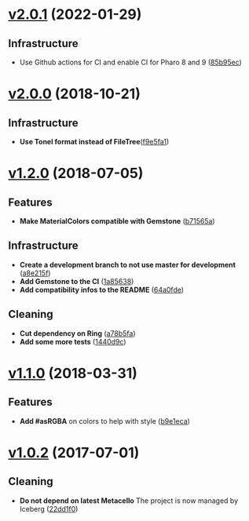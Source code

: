 # [v2.0.1](https://github.com/DuneSt/MaterialColors/compare/v2.0.0...v2.0.1) (2022-01-29)

## Infrastructure

* Use Github actions for CI and enable CI for Pharo 8 and 9 ([85b95ec](https://github.com/DuneSt/MaterialColors/commit/85b95ec29f301bbd482ec999b1b242ebc5256d00))

# [v2.0.0](https://github.com/DuneSt/MaterialColors/compare/v1.2.0...v2.0.0) (2018-10-21)

## Infrastructure

* **Use Tonel format instead of FileTree**([f9e5fa1](https://github.com/DuneSt/MaterialColors/commit/f9e5fa1c975ca9a40e18bde4a132c455bd3b373f))

# [v1.2.0](https://github.com/DuneSt/MaterialColors/compare/v1.1.0...v1.2.0) (2018-07-05)

## Features

* **Make MaterialColors compatible with Gemstone** ([b71565a](https://github.com/DuneSt/MaterialColors/commit/b71565a0d2deb4cb6ce94269260a0e1b2186e73e))

## Infrastructure

* **Create a development branch to not use master for development** ([a8e215f](https://github.com/DuneSt/MaterialColors/commit/a8e215f642da1e4255a8917ec4df43bc79d1c3f7))
* **Add Gemstone to the CI** ([1a85638](https://github.com/DuneSt/MaterialColors/commit/1a85638bdaede6f43df752c292999076bb3a27d6))
* **Add compatibility infos to the README** ([64a0fde](https://github.com/DuneSt/MaterialColors/commit/64a0fdefbf03e34274e0b5a25bd18426b254b2f3))

## Cleaning

* **Cut dependency on Ring** ([a78b5fa](https://github.com/DuneSt/MaterialColors/commit/a78b5faa29f38e90b6bfba02656990cfd97128d3))
* **Add some more tests** ([1440d9c](https://github.com/DuneSt/MaterialColors/commit/1440d9c47ee8c51a343d02851ebebc7dd561ac13))

# [v1.1.0](https://github.com/DuneSt/MaterialColors/compare/v1.0.2...v1.1.0) (2018-03-31)

## Features

* **Add #asRGBA** on colors to help with style ([b9e1eca](https://github.com/DuneSt/MaterialColors/commit/b9e1ecad7924e3efc5db20657b1db11231d86fbc))

# [v1.0.2](https://github.com/DuneSt/MaterialColors/compare/v1.0.1...v1.0.2) (2017-07-01)

## Cleaning

* **Do not depend on latest Metacello** The project is now managed by Iceberg ([22dd1f0](https://github.com/DuneSt/MaterialColors/commit/22dd1f06b006ab0dbd8d80474a792cbd11e92c7f))